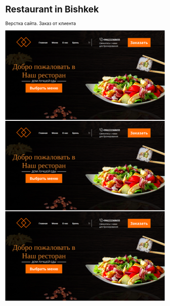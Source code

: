 # Restaurant in Bishkek

Верстка сайта. Заказ от клиента

![1](/images/hh.png)
![2](/images/hh.png)
![3](/images/hh.png)